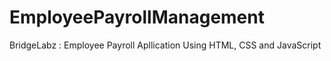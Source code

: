 # EmployeePayrollManagement
BridgeLabz : Employee Payroll Apllication Using HTML, CSS and JavaScript

